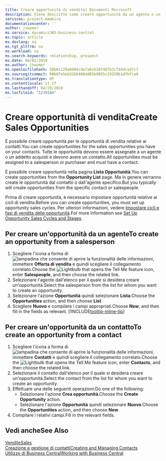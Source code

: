 ```yaml
---
title: Creare opportunità di vendita| Documenti Microsoft
description: Viene descritto come creare opportunità da un agente o un contatto in Business Central.
services: project-madeira
documentationcenter: ''
author: jswymer
ms.service: dynamics365-business-central
ms.topic: article
ms.devlang: na
ms.tgt_pltfrm: na
ms.workload: na
ms.search.keywords: relationship, prospect
ms.date: 04/01/2019
ms.author: jswymer
ms.openlocfilehash: 50b61129a6684cda7a6cb20f4bfb3cf44dcad7cf
ms.sourcegitcommit: 60b87e5eb32bb408dd65b9855c29159b1dfbfca8
ms.translationtype: HT
ms.contentlocale: it-IT
ms.lasthandoff: 04/29/2019
ms.locfileid: "1239184"
---
```

# <a name="create-sales-opportunities"></a><span data-ttu-id="773b5-103">Creare opportunità di vendita</span><span class="sxs-lookup"><span data-stu-id="773b5-103">Create Sales Opportunities</span></span>
<span data-ttu-id="773b5-104">È possibile creare opportunità per le opportunità di vendita relative ai contatti.</span><span class="sxs-lookup"><span data-stu-id="773b5-104">You can create opportunities for the sales opportunities you have on your contacts.</span></span> <span data-ttu-id="773b5-105">Tutte le opportunità devono essere assegnate a un agente o un addetto acquisti e devono avere un contatto.</span><span class="sxs-lookup"><span data-stu-id="773b5-105">All opportunities must be assigned to a salesperson or purchaser and must have a contact.</span></span>

<span data-ttu-id="773b5-106">È possibile creare opportunità nella pagina **Lista Opportunità**.</span><span class="sxs-lookup"><span data-stu-id="773b5-106">You can create opportunities from the **Opportunity List** page.</span></span> <span data-ttu-id="773b5-107">Ma in genere verranno create le opportunità dal contatto o dall'agente specifico.</span><span class="sxs-lookup"><span data-stu-id="773b5-107">But you typically will create opportunities from the specific contact or salespeople.</span></span>

<span data-ttu-id="773b5-108">Prima di creare opportunità, è necessario impostare opportunità relative ai cicli di vendita.</span><span class="sxs-lookup"><span data-stu-id="773b5-108">Before you can create opportunities, you must set up opportunity sales cycles.</span></span> <span data-ttu-id="773b5-109">Per ulteriori informazioni, vedere [Impostare cicli e fasi di vendita delle opportunità](marketing-how-setup-opportunity-sales-cycles-stages.md).</span><span class="sxs-lookup"><span data-stu-id="773b5-109">For more information see [Set Up Opportunity Sales Cycles and Stages](marketing-how-setup-opportunity-sales-cycles-stages.md).</span></span>

## <a name="to-create-an-opportunity-from-a-salesperson"></a><span data-ttu-id="773b5-110">Per creare un'opportunità da un agente</span><span class="sxs-lookup"><span data-stu-id="773b5-110">To create an opportunity from a salesperson</span></span>
1. <span data-ttu-id="773b5-111">Scegliere l'icona a forma di ![lampadina che consente di aprire la funzionalità delle informazioni](media/ui-search/search_small.png "Informazioni sull'operazione che si desidera eseguire"), immettere **Offerta di vendita** e quindi scegliere il collegamento correlato.</span><span class="sxs-lookup"><span data-stu-id="773b5-111">Choose the ![Lightbulb that opens the Tell Me feature](media/ui-search/search_small.png "Tell me what you want to do") icon, enter **Salespeople**, and then choose the related link.</span></span>
2. <span data-ttu-id="773b5-112">Selezionare l'agente dall'elenco per il quale si desidera creare un'opportunità.</span><span class="sxs-lookup"><span data-stu-id="773b5-112">Select the salesperson from the list for whom you want to create an opportunity.</span></span>
3. <span data-ttu-id="773b5-113">Selezionare l'azione **Opportunità** quindi selezionare **Lista**.</span><span class="sxs-lookup"><span data-stu-id="773b5-113">Choose the **Opportunities** action, and then choose **List**.</span></span>
4. <span data-ttu-id="773b5-114">Scegliere **Nuovo** e compilare i campi appropriati.</span><span class="sxs-lookup"><span data-stu-id="773b5-114">Choose **New**, and then fill in the fields as relevant.</span></span> [!INCLUDE[tooltip-inline-tip](includes/tooltip-inline-tip_md.md)]  



## <a name="to-create-an-opportunity-from-a-contact"></a><span data-ttu-id="773b5-115">Per creare un'opportunità da un contatto</span><span class="sxs-lookup"><span data-stu-id="773b5-115">To create an opportunity from a contact</span></span>
1. <span data-ttu-id="773b5-116">Scegliere l'icona a forma di ![lampadina che consente di aprire la funzionalità delle informazioni](media/ui-search/search_small.png "Informazioni sull'operazione che si desidera eseguire"), immettere **Contatti** e quindi scegliere il collegamento correlato.</span><span class="sxs-lookup"><span data-stu-id="773b5-116">Choose the ![Lightbulb that opens the Tell Me feature](media/ui-search/search_small.png "Tell me what you want to do") icon, enter **Contacts**, and then choose the related link.</span></span>
2. <span data-ttu-id="773b5-117">Selezionare il contatto dall'elenco per il quale si desidera creare un'opportunità.</span><span class="sxs-lookup"><span data-stu-id="773b5-117">Select the contact from the list for whom you want to create an opportunity.</span></span>
3. <span data-ttu-id="773b5-118">Effettuare una delle seguenti operazioni:</span><span class="sxs-lookup"><span data-stu-id="773b5-118">Do one of the following:</span></span>
   * <span data-ttu-id="773b5-119">Selezionare l'azione **Crea opportunità**.</span><span class="sxs-lookup"><span data-stu-id="773b5-119">Choose the **Create Opportunity** action.</span></span>
   * <span data-ttu-id="773b5-120">Selezionare l'azione **Opportunità** quindi selezionare **Nuovo**.</span><span class="sxs-lookup"><span data-stu-id="773b5-120">Choose the  **Opportunities** action, and then choose **New**.</span></span>
4. <span data-ttu-id="773b5-121">Compilare i relativi campi.</span><span class="sxs-lookup"><span data-stu-id="773b5-121">Fill in the relevant fields.</span></span>

## <a name="see-also"></a><span data-ttu-id="773b5-122">Vedi anche</span><span class="sxs-lookup"><span data-stu-id="773b5-122">See Also</span></span>
[<span data-ttu-id="773b5-123">Vendite</span><span class="sxs-lookup"><span data-stu-id="773b5-123">Sales</span></span>](sales-manage-sales.md)  
[<span data-ttu-id="773b5-124">Creazione e gestione di contatti</span><span class="sxs-lookup"><span data-stu-id="773b5-124">Creating and Managing Contacts</span></span>](marketing-contacts.md)  
[<span data-ttu-id="773b5-125">Utilizzo di Business Central</span><span class="sxs-lookup"><span data-stu-id="773b5-125">Working with Business Central</span></span>](ui-work-product.md)
